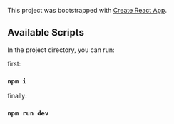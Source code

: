 This project was bootstrapped with [Create React App](https://github.com/facebook/create-react-app).

## Available Scripts

In the project directory, you can run:

first:
### `npm i`

finally:
### `npm run dev`
